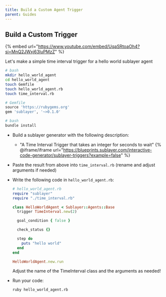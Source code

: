 ```yaml
---
title: Build a Custom Agent Trigger
parent: Guides
---
```

## Build a Custom Trigger

{% embed url="https://www.youtube.com/embed/UqaSRtoaOh4?si=MnQ2JWxj63IuPMzZ" %}

Let's make a simple time interval trigger for a hello world sublayer agent

```bash
# bash
mkdir hello_world_agent
cd hello_world_agent
touch Gemfile
touch hello_world_agent.rb
touch time_interval.rb
```

```ruby
# Gemfile
source 'https://rubygems.org'
gem 'sublayer', '~>0.1.0'
```

```bash
# bash
bundle install
```

* Build a sublayer generator with the following description:
    * "A Time Interval Trigger that takes an integer for seconds to wait"
    {% @iframe/iframe url="https://blueprints.sublayer.com/interactive-code-generator/sublayer-triggers?example=false" %}

* Paste the result from above into `time_interval.rb` (rename and adjust arguments if needed)
* Write the following code in `hello_world_agent.rb`:

  ```ruby
  # hello_world_agent.rb
  require "sublayer"
  require "./time_interval.rb"

  class HelloWorldAgent < Sublayer::Agents::Base
    trigger TimeInterval.new(2)

    goal_condition { false }

    check_status {}

    step do
      puts "hello world"
    end
  end

  HelloWorldAgent.new.run
  ```

  Adjust the name of the TimeInterval class and the arguments as needed!

* Run your code:

  ```bash
  ruby hello_world_agent.rb
  ```
